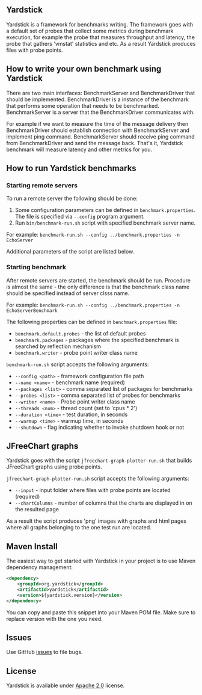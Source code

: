 ## Yardstick
Yardstick is a framework for benchmarks writing. The framework goes with a default set of probes that collect some
metrics during benchmark execution, for example the probe that measures throughput and latency, the probe that gathers
'vmstat' statistics and etc. As a result Yardstick produces files with probe points.

## How to write your own benchmark using Yardstick
There are two main interfaces: BenchmarkServer and BenchmarkDriver that should be implemented.
BenchmarkDriver is a instance of the benchmark that performs some operation that needs to be benchmarked.
BenchmarkServer is a server that the BenchmarkDriver communicates with.

For example if we want to measure the time of the message delivery then BenchmarkDriver should establish
connection with BenchmarkServer and implement ping command. BenchmarkServer should receive ping command
from BenchmarkDriver and send the message back.
That's it, Yardstick benchmark will measure latency and other metrics for you.

## How to run Yardstick benchmarks

### Starting remote servers
To run a remote server the following should be done:

1. Some configuration parameters can be defined in `benchmark.properties`.
The file is specified via `--config` program argument.
2. Run `bin/benchmark-run.sh` script with specified benchmark server name.

For example:
`benchmark-run.sh --config ../benchmark.properties -n EchoServer`

Additional parameters of the script are listed below.

### Starting benchmark
After remote servers are started, the benchmark should be run. Procedure is almost the same - the only
difference is that the benchmark class name should be specified instead of server clsss name.

For example:
`benchmark-run.sh --config ../benchmark.properties -n EchoServerBenchmark`

The following properties can be defined in `benchmark.properties` file:

* `benchmark.default.probes` - the list of default probes
* `benchmark.packages` - packages where the specified benchmark is searched by reflection mechanism
* `benchmark.writer` - probe point writer class name

`benchmark-run.sh` script accepts the following arguments:

* `--config <path>` - framework configuration file path
* `--name <name>` - benchmark name (required)
* `--packages <list>` - comma separated list of packages for benchmarks
* `--probes <list>` - comma separated list of probes for benchmarks
* `--writer <name>` - Probe point writer class name
* `--threads <num>` - thread count (set to 'cpus * 2')
* `--duration <time>` - test duration, in seconds
* `--warmup <time>` - warmup time, in seconds
* `--shutdown` - flag indicating whether to invoke shutdown hook or not

## JFreeChart graphs
Yardstick goes with the script `jfreechart-graph-plotter-run.sh` that builds JFreeChart graphs using probe points.

`jfreechart-graph-plotter-run.sh` script accepts the following arguments:

* `--input` - input folder where files with probe points are located (required)
* `--chartColumns` - number of columns that the charts are displayed in on the resulted page

As a result the script produces 'png' images with graphs and html pages where all graphs belonging to the one test run
are located.

## Maven Install
The easiest way to get started with Yardstick in your project is to use Maven dependency management:

```xml
<dependency>
    <groupId>org.yardstick</groupId>
    <artifactId>yardstick</artifactId>
    <version>${yardstick.version}</version>
</dependency>
```

You can copy and paste this snippet into your Maven POM file. Make sure to replace version with the one you need.

## Issues
Use GitHub [issues](https://github.com/gridgain/yardstick/issues) to file bugs.

## License
Yardstick is available under [Apache 2.0](http://www.apache.org/licenses/LICENSE-2.0.html) license.